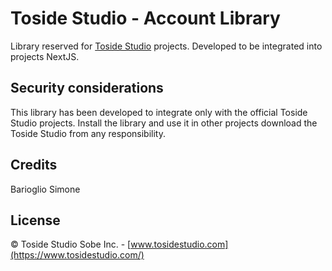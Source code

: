 Toside Studio - Account Library
=========
Library reserved for [Toside Studio](https://www.tosidestudio.com/) projects. Developed to be integrated into projects
NextJS.

Security considerations
-----------------------
This library has been developed to integrate only with the official Toside Studio projects. Install the library and use it
in other projects download the Toside Studio from any responsibility.

Credits
-------
Barioglio Simone

License
-------
&copy; Toside Studio Sobe Inc. - [www.tosidestudio.com](https://www.tosidestudio.com/)
